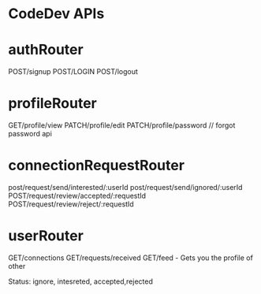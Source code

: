 # CodeDev APIs


# authRouter
POST/signup
POST/LOGIN
POST/logout

# profileRouter
GET/profile/view
PATCH/profile/edit
PATCH/profile/password // forgot password api

# connectionRequestRouter
post/request/send/interested/:userId
post/request/send/ignored/:userId
POST/request/review/accepted/:requestId
POST/request/review/reject/:requestId

# userRouter
GET/connections
GET/requests/received
GET/feed - Gets you the profile of other 





Status: ignore, intesreted, accepted,rejected

